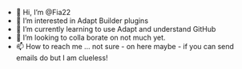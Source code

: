 - 👋 Hi, I’m @Fia22
- 👀 I’m interested in Adapt Builder plugins
- 🌱 I’m currently learning to use Adapt and understand GitHub
- 💞️ I’m looking to colla borate on not much yet.
- 📫 How to reach me ... not sure - on here maybe - if you can send emails do but I am clueless!

<!---
Fia22/Fia22 is a ✨ special ✨ repository because its `README.md` (this file) appears on your GitHub profile.
You can click the Preview link to take a look at your changes.
--->
